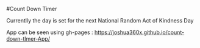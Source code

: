 #Count Down Timer

Currentlly the day is set for the next National Random Act of Kindness Day

App can be seen using gh-pages : https://joshua360x.github.io/count-down-tImer-App/
